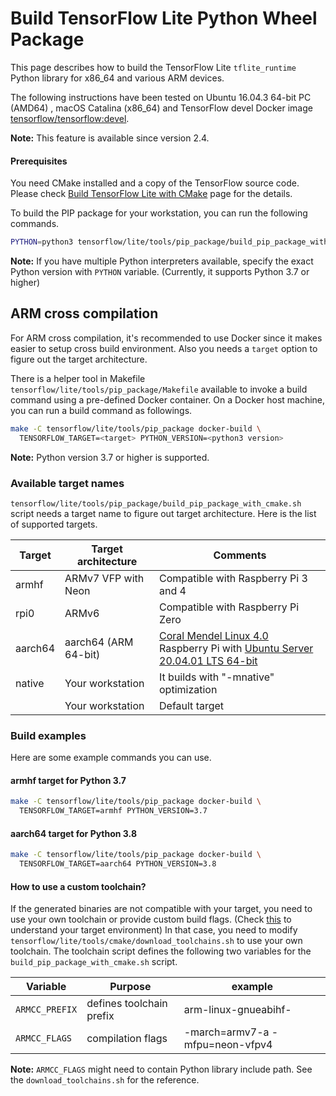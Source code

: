 # Build TensorFlow Lite Python Wheel Package

This page describes how to build the TensorFlow Lite `tflite_runtime` Python
library for x86_64 and various ARM devices.

The following instructions have been tested on Ubuntu 16.04.3 64-bit PC (AMD64)
, macOS Catalina (x86_64) and TensorFlow devel Docker image
[tensorflow/tensorflow:devel](https://hub.docker.com/r/tensorflow/tensorflow/tags/).

**Note:** This feature is available since version 2.4.

#### Prerequisites

You need CMake installed and a copy of the TensorFlow source code. Please check
[Build TensorFlow Lite with CMake](https://www.tensorflow.org/lite/guide/build_cmake)
page for the details.

To build the PIP package for your workstation, you can run the following
commands.

```sh
PYTHON=python3 tensorflow/lite/tools/pip_package/build_pip_package_with_cmake.sh native
```

**Note:** If you have multiple Python interpreters available, specify the exact
Python version with `PYTHON` variable. (Currently, it supports Python 3.7 or
higher)

## ARM cross compilation

For ARM cross compilation, it's recommended to use Docker since it makes easier
to setup cross build environment. Also you needs a `target` option to figure out
the target architecture.

There is a helper tool in Makefile `tensorflow/lite/tools/pip_package/Makefile`
available to invoke a build command using a pre-defined Docker container. On a
Docker host machine, you can run a build command as followings.

```sh
make -C tensorflow/lite/tools/pip_package docker-build \
  TENSORFLOW_TARGET=<target> PYTHON_VERSION=<python3 version>
```

**Note:** Python version 3.7 or higher is supported.

### Available target names

`tensorflow/lite/tools/pip_package/build_pip_package_with_cmake.sh` script needs
a target name to figure out target architecture. Here is the list of supported
targets.

Target    | Target architecture  | Comments
--------- | -------------------- | --------
armhf     | ARMv7 VFP with Neon  | Compatible with Raspberry Pi 3 and 4
rpi0      | ARMv6                | Compatible with Raspberry Pi Zero
aarch64   | aarch64 (ARM 64-bit) | [Coral Mendel Linux 4.0](https://coral.ai/) <br/> Raspberry Pi with [Ubuntu Server 20.04.01 LTS 64-bit](https://ubuntu.com/download/raspberry-pi)
native    | Your workstation     | It builds with "-mnative" optimization
<default> | Your workstation     | Default target

### Build examples

Here are some example commands you can use.

#### armhf target for Python 3.7

```sh
make -C tensorflow/lite/tools/pip_package docker-build \
  TENSORFLOW_TARGET=armhf PYTHON_VERSION=3.7
```

#### aarch64 target for Python 3.8

```sh
make -C tensorflow/lite/tools/pip_package docker-build \
  TENSORFLOW_TARGET=aarch64 PYTHON_VERSION=3.8
```

#### How to use a custom toolchain?

If the generated binaries are not compatible with your target, you need to use
your own toolchain or provide custom build flags. (Check
[this](https://www.tensorflow.org/lite/guide/build_cmake_arm#check_your_target_environment)
to understand your target environment) In that case, you need to modify
`tensorflow/lite/tools/cmake/download_toolchains.sh` to use your own toolchain.
The toolchain script defines the following two variables for the
`build_pip_package_with_cmake.sh` script.

Variable       | Purpose                  | example
-------------- | ------------------------ | -------------------------------
`ARMCC_PREFIX` | defines toolchain prefix | arm-linux-gnueabihf-
`ARMCC_FLAGS`  | compilation flags        | -march=armv7-a -mfpu=neon-vfpv4

**Note:** `ARMCC_FLAGS` might need to contain Python library include path. See
the `download_toolchains.sh` for the reference.
